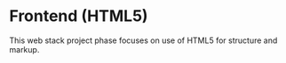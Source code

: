 # **Frontend (HTML5)**

This web stack project phase focuses on use of HTML5 for structure and markup. 
